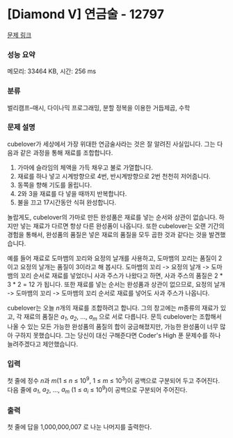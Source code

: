 # [Diamond V] 연금술 - 12797 

[문제 링크](https://www.acmicpc.net/problem/12797) 

### 성능 요약

메모리: 33464 KB, 시간: 256 ms

### 분류

벌리캠프–매시, 다이나믹 프로그래밍, 분할 정복을 이용한 거듭제곱, 수학

### 문제 설명

<p>cubelover가 세상에서 가장 위대한 연금술사라는 것은 잘 알려진 사실입니다. 그는 다음과 같은 과정을 통해 재료를 조합합니다.</p>

<ol>
	<li>가마에 슬라임의 체액을 가득 채우고 불로 가열합니다.</li>
	<li>재료를 하나 넣고 시계방향으로 4번, 반시계방향으로 2번 천천히 저어줍니다.</li>
	<li>동쪽을 향해 기도를 올립니다.</li>
	<li>2와 3을 재료를 다 넣을 때까지 반복합니다.</li>
	<li>불을 끄고 17시간동안 식혀 완성합니다.</li>
</ol>

<p>놀랍게도, cubelover의 가마로 만든 완성품은 재료를 넣는 순서와 상관이 없습니다. 하지만 넣는 재료가 다르면 항상 다른 완성품이 나옵니다. 또한 cubelover는 오랜 기간의 경험을 통해서, 완성품의 품질은 넣은 재료의 품질을 모두 곱한 것과 같다는 것을 발견했습니다.</p>

<p>예를 들어 재료로 도마뱀의 꼬리와 요정의 날개를 사용하고, 도마뱀의 꼬리는 품질이 2이고 요정의 날개는 품질이 3이라고 해 봅시다. 도마뱀의 꼬리 -> 요정의 날개 -> 도마뱀의 꼬리 순서로 재료를 넣었더니 사과 주스가 나왔다고 하면, 사과 주스의 품질은 2 * 3 * 2 = 12 가 됩니다. 또한 재료를 넣는 순서는 완성품과 상관이 없으므로, 요정의 날개 -> 도마뱀의 꼬리 -> 도마뱀의 꼬리 순서로 재료를 넣어도 사과 주스가 나옵니다.</p>

<p>cubelover는 오늘 <em>n</em>개의 재료를 조합하려고 합니다. 그의 창고에는 <em>m</em>종류의 재료가 있고, 각 재료의 품질은 <em>a<sub>1</sub></em>, <em>a<sub>2</sub></em>, ..., <em>a<sub>m</sub></em> 으로 서로 다릅니다. 문득 cubelover는 조합해서 나올 수 있는 모든 가능한 완성품의 품질의 합이 궁금해졌지만, 가능한 완성품이 너무 많아 구하지 못했습니다. 그는 당신이 대신 구해준다면 Coder's High 푼 문제수를 하나 늘려주겠다고 제안했습니다.</p>

### 입력 

 <p>첫 줄에 정수 <em>n</em>과 <em>m</em>(1 ≤ <em>n</em> ≤ 10<sup>9</sup>, 1 ≤ <em>m</em> ≤ 10<sup>3</sup>)이 공백으로 구분되어 두고 주어진다. 다음 줄에 <em>a<sub>1</sub></em>, <em>a<sub>2</sub></em>, ..., <em>a<sub>m</sub></em> (1 ≤ <em>a<sub>i</sub></em> ≤ 10<sup>9</sup>)이 공백으로 구분되어 주어진다.</p>

### 출력 

 <p>첫 줄에 답을 1,000,000,007 로 나눈 나머지를 출력한다.</p>

